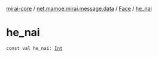 [mirai-core](../../index.md) / [net.mamoe.mirai.message.data](../index.md) / [Face](index.md) / [he_nai](./he_nai.md)

# he_nai

`const val he_nai: `[`Int`](https://kotlinlang.org/api/latest/jvm/stdlib/kotlin/-int/index.html)